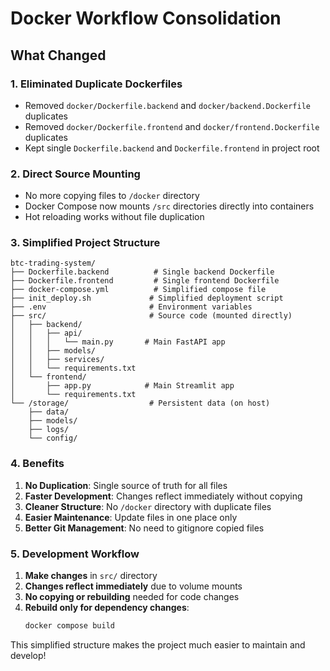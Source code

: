 # Docker Workflow Consolidation

## What Changed

### 1. **Eliminated Duplicate Dockerfiles**
- Removed `docker/Dockerfile.backend` and `docker/backend.Dockerfile` duplicates
- Removed `docker/Dockerfile.frontend` and `docker/frontend.Dockerfile` duplicates
- Kept single `Dockerfile.backend` and `Dockerfile.frontend` in project root

### 2. **Direct Source Mounting**
- No more copying files to `/docker` directory
- Docker Compose now mounts `/src` directories directly into containers
- Hot reloading works without file duplication

### 3. **Simplified Project Structure**
```
btc-trading-system/
├── Dockerfile.backend          # Single backend Dockerfile
├── Dockerfile.frontend         # Single frontend Dockerfile
├── docker-compose.yml          # Simplified compose file
├── init_deploy.sh             # Simplified deployment script
├── .env                       # Environment variables
├── src/                       # Source code (mounted directly)
│   ├── backend/
│   │   ├── api/
│   │   │   └── main.py       # Main FastAPI app
│   │   ├── models/
│   │   ├── services/
│   │   └── requirements.txt
│   └── frontend/
│       ├── app.py            # Main Streamlit app
│       └── requirements.txt
└── /storage/                  # Persistent data (on host)
    ├── data/
    ├── models/
    ├── logs/
    └── config/
```

### 4. **Benefits**

1. **No Duplication**: Single source of truth for all files
2. **Faster Development**: Changes reflect immediately without copying
3. **Cleaner Structure**: No `/docker` directory with duplicate files
4. **Easier Maintenance**: Update files in one place only
5. **Better Git Management**: No need to gitignore copied files

### 5. **Development Workflow**

1. **Make changes** in `src/` directory
2. **Changes reflect immediately** due to volume mounts
3. **No copying or rebuilding** needed for code changes
4. **Rebuild only for dependency changes**:
   ```bash
   docker compose build
   ```

This simplified structure makes the project much easier to maintain and develop!
